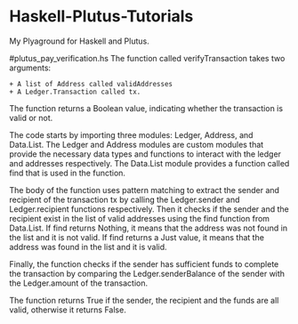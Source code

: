 # Haskell-Plutus-Tutorials
My Plyaground for Haskell and Plutus. 

#plutus_pay_verification.hs
The function called verifyTransaction takes two arguments:

    + A list of Address called validAddresses
    + A Ledger.Transaction called tx.

The function returns a Boolean value, indicating whether the transaction is valid or not.

The code starts by importing three modules: Ledger, Address, and Data.List. The Ledger and Address modules are custom modules that provide the necessary data types and functions to interact with the ledger and addresses respectively. The Data.List module provides a function called find that is used in the function.

The body of the function uses pattern matching to extract the sender and recipient of the transaction tx by calling the Ledger.sender and Ledger.recipient functions respectively. Then it checks if the sender and the recipient exist in the list of valid addresses using the find function from Data.List. If find returns Nothing, it means that the address was not found in the list and it is not valid. If find returns a Just value, it means that the address was found in the list and it is valid.

Finally, the function checks if the sender has sufficient funds to complete the transaction by comparing the Ledger.senderBalance of the sender with the Ledger.amount of the transaction.

The function returns True if the sender, the recipient and the funds are all valid, otherwise it returns False.
